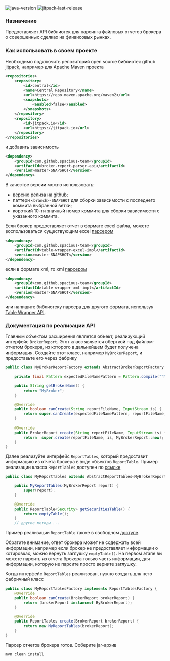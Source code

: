![java-version](https://img.shields.io/badge/Java-11-brightgreen?style=flat-square)
![jitpack-last-release](https://jitpack.io/v/spacious-team/broker-report-parser-api.svg?style=flat-square)

### Назначение
Предоставляет API библиотек для парсинга файловых отчетов брокера о совершенных сделках на финансовых рынках.

### Как использовать в своем проекте
Необходимо подключить репозиторий open source библиотек github [jitpack](https://jitpack.io/#spacious-team/broker-report-parser-api),
например для Apache Maven проекта
```xml
<repositories>
    <repository>
        <id>central</id>
        <name>Central Repository</name>
        <url>https://repo.maven.apache.org/maven2</url>
        <snapshots>
            <enabled>false</enabled>
        </snapshots>
    </repository>
    <repository>
        <id>jitpack.io</id>
        <url>https://jitpack.io</url>
    </repository>
</repositories>
```
и добавить зависимость
```xml
<dependency>
    <groupId>com.github.spacious-team</groupId>
    <artifactId>broker-report-parser-api</artifactId>
    <version>master-SNAPSHOT</version>
</dependency>
```
В качестве версии можно использовать:
- версию [релиза](https://github.com/spacious-team/broker-report-parser-api/releases) на github;
- паттерн `<branch>-SNAPSHOT` для сборки зависимости с последнего коммита выбранной ветки;
- короткий 10-ти значный номер коммита для сборки зависимости с указанного коммита.

Если брокер предоставляет отчет в формате excel файла, можете воспользоваться существующим excel
[парсером](https://github.com/spacious-team/table-wrapper-excel-impl)
```xml
<dependency>
    <groupId>com.github.spacious-team</groupId>
    <artifactId>table-wrapper-excel-impl</artifactId>
    <version>master-SNAPSHOT</version>
</dependency>
```
если в формате xml, то xml [парсером](https://github.com/spacious-team/table-wrapper-xml-impl)
 ```xml
 <dependency>
     <groupId>com.github.spacious-team</groupId>
     <artifactId>table-wrapper-xml-impl</artifactId>
     <version>master-SNAPSHOT</version>
 </dependency>
 ```
или напишите библиотеку парсера для другого формата, используя
[Table Wrapper API](https://github.com/spacious-team/table-wrapper-api).

### Документация по реализации API
Главным объектом расширения является объект, реализующий интерфейс `BrokerReport`. Этот класс является оберткой
над файлом-отчетом брокера, из которого в дальнейшем будет получена информация. Создайте этот класс, например
`MyBrokerReport`, и предоставьте его через фабрику
```java
public class MyBrokerReportFactory extends AbstractBrokerReportFactory {
    
    private final Pattern expectedFileNamePattern = Pattern.compile("^My_broker_[0-9()\\-_]+\\.xml$");

    public String getBrokerName() {
        return "MyBroker";
    }

    @Override
    public boolean canCreate(String reportFileName, InputStream is) {
        return super.canCreate(expectedFileNamePattern, reportFileName, is);
    }
    
    @Override
    public BrokerReport create(String reportFileName, InputStream is) {
        return  super.create(reportFileName, is, MyBrokerReport::new);
    }
}
```
Далее реализуйте интерфейс `ReportTables`, который предоставит информацию из отчета брокера в виде объектов `ReportTable`.
Пример реализации класса `ReportTables` доступен по
[ссылке](https://github.com/spacious-team/investbook/blob/develop/src/main/java/ru/investbook/parser/psb/foreignmarket/PsbForeignMarketReportTables.java)
```java
public class MyReportTables extends AbstractReportTables<MyBrokerReport> {

    public MyReportTables(MyBrokerReport report) {
        super(report);
    }

    @Override
    public ReportTable<Security> getSecuritiesTable() {
        return emptyTable();
    }
    // другие методы ...
```
Пример реализации `ReportTable` также в свободном
[доступе](https://github.com/spacious-team/investbook/blob/develop/src/main/java/ru/investbook/parser/psb/SecuritiesTable.java).

Обратите внимание, ответ брокера может не содержать всей информации, например если брокер не предоставляет информации
о котировках, можно вернуть заглушку `emptyTable()`. На первом этапе вы можете парсить из отчета
брокера только часть информации, для информации, которую не парсите просто верните заглушку.

Когда интерфейс `ReportTables` реализован, нужно создать для него фабричный класс
```java
public class MyReportTablesFactory implements ReportTablesFactory {
    @Override
    public boolean canCreate(BrokerReport brokerReport) {
        return (brokerReport instanceof ByBrokerReport);
    }

    @Override
    public ReportTables create(BrokerReport brokerReport) {
        return new MyReportTables(brokerReport);
    }
}
```
Парсер отчетов брокера готов. Соберите jar-архив
```shell script
mvn clean install
```
